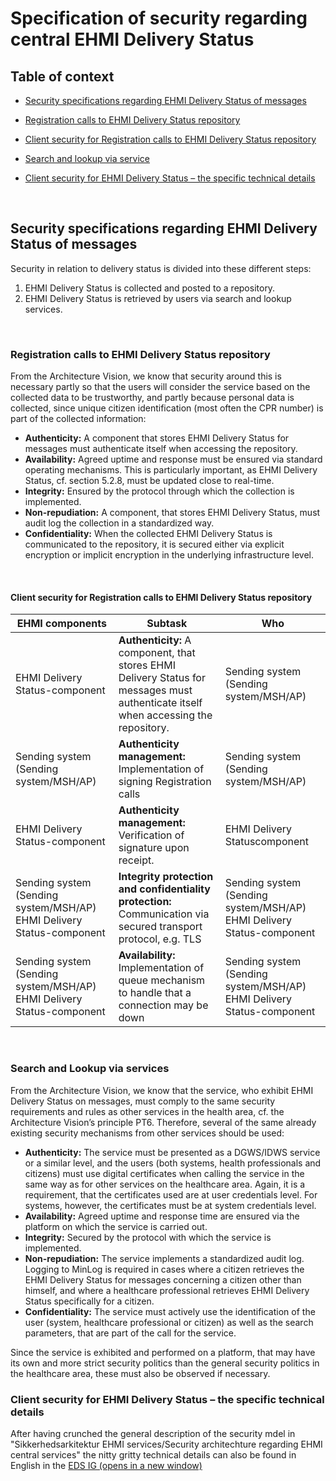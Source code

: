 # Specification of security regarding central EHMI Delivery Status

## Table of context

- [Security specifications regarding EHMI Delivery Status of messages](#security-specifications-regarding-ehmi-delivery-status-of-messages)

- [Registration calls  to EHMI Delivery Status repository](#submission-to-ehmi-delivery-service-repository)

- [Client security for Registration calls  to EHMI Delivery Status repository](#client-security-for-ehmi-delivery-status---submission)

- [Search and lookup via service](#search-and-lookup-via-services)

- [Client security for EHMI Delivery Status – the specific technical details](#client-security-for-ehmi-delivery-status--the-specific-technical-details)

<br/> 

## Security specifications regarding EHMI Delivery Status of messages

Security in relation to delivery status is divided into these different steps: 

1. EHMI Delivery Status is collected and posted to a repository.
2. EHMI Delivery Status is retrieved by users via search and lookup services.

<br/> 

### Registration calls  to EHMI Delivery Status repository

From the Architecture Vision, we know that security around this is necessary partly so that the users will consider the service based on the collected data to be trustworthy, and partly because personal data is collected, since unique citizen identification (most often the CPR number) is part of the collected information: 

-   **Authenticity:** A component that stores EHMI Delivery Status for messages must authenticate itself when accessing the repository. 
-   **Availability:** Agreed uptime and response must be ensured via standard operating mechanisms. This is particularly important, as EHMI Delivery Status, cf. section 5.2.8, must be updated close to real-time. 
-   **Integrity:** Ensured by the protocol through which the collection is implemented.
-   **Non-repudiation:** A component, that stores EHMI Delivery Status, must audit log the collection in a standardized way.
-   **Confidentiality:** When the collected EHMI Delivery Status is communicated to the repository, it is secured either via explicit encryption or implicit encryption in the underlying infrastructure level.

<br/> 

#### Client security for Registration calls  to EHMI Delivery Status repository

| **EHMI components**                                                         | **Subtask**                                                                                                                       | **Who**                                                                    |
|------------------------------------------------------------------------------|-------------------------------------------------------------------------------------------------------------------------------------|-----------------------------------------------------------------------------|
| EHMI Delivery Status-component                                                 | **Authenticity:** A component, that stores EHMI Delivery Status for messages must authenticate itself when accessing the repository.  | Sending system (Sending system/MSH/AP)                             |
| Sending system (Sending system/MSH/AP)                              | **Authenticity management:** Implementation of signing Registration calls                                                            | Sending system (Sending system/MSH/AP)                             |
| EHMI Delivery Status-component                                                 | **Authenticity management:** Verification of signature upon receipt.                                                              | EHMI Delivery Statuscomponent                                                 |
| Sending system (Sending system/MSH/AP) EHMI Delivery Status-component | **Integrity protection and confidentiality protection:** Communication via secured transport protocol, e.g. TLS                              | Sending system (Sending system/MSH/AP) EHMI Delivery Status-component |
| Sending system (Sending system/MSH/AP) EHMI Delivery Status-component | **Availability:** Implementation of queue mechanism to handle that a connection may be down                                  | Sending system (Sending system/MSH/AP) EHMI Delivery Status-component |

<br/> 

### Search and Lookup via services

From the Architecture Vision, we know that the service, who exhibit EHMI Delivery Status on messages, must comply to the same security requirements and rules as other services in the health area, cf. the Architecture Vision’s principle PT6. Therefore, several of the same already existing security mechanisms from other services should be used:

-   **Authenticity:** The service must be presented as a DGWS/IDWS service or a similar level, and the users (both systems, health professionals and citizens) must use digital certificates when calling the service in the same way as for other services on the healthcare area. Again, it is a requirement, that the certificates used are at user credentials level. For systems, however, the certificates must be at system credentials level.
-   **Availability:** Agreed uptime and response time are ensured via the platform on which the service is carried out.
-   **Integrity:** Secured by the protocol with which the service is implemented.
-   **Non-repudiation:** The service implements a standardized audit log. Logging to MinLog is required in cases where a citizen retrieves the EHMI Delivery Status for messages concerning a citizen other than himself, and where a healthcare professional retrieves EHMI Delivery Status specifically for a citizen.
-   **Confidentiality:** The service must actively use the identification of the user (system, healthcare professional or citizen) as well as the search parameters, that are part of the call for the service.

Since the service is exhibited and performed on a platform, that may have its own and more strict security politics than the general security politics in the healthcare area, these must also be observed if necessary.

### Client security for EHMI Delivery Status – the specific technical details

After having crunched the general description of the security mdel in "Sikkerhedsarkitektur EHMI services/Security architechture regarding EHMI central services" the nitty gritty technical details can also be found in English in the <a href="https://build.fhir.org/ig/medcomdk/dk-ehmi-eds/security-EDS-english.html" target="_blank">EDS IG (opens in a new window)</a>